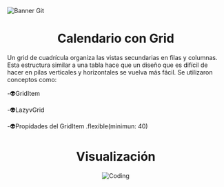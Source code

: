 ![Banner Git](https://i.postimg.cc/3JpNQypR/1.png)
<h1 align="center">Calendario con Grid</h1>
Un grid de cuadrícula organiza las vistas secundarias en filas y columnas. Esta estructura similar a una tabla hace que un diseño que es difícil de hacer en pilas verticales y horizontales se vuelva más fácil.
Se utilizaron conceptos como:


-👽GridItem


-👽LazyvGrid


-👽Propidades del GridItem .flexible(minimun: 40)

<h1 align="center">Visualización</h1>

<p align="center">
  <img align="center" alt="Coding" src="https://i.postimg.cc/B6XZYt4J/Simulator-Screen-Shot-i-Phone-11-2022-08-07-at-18-34-31-iphone12black-portrait.png"> 
</p>



